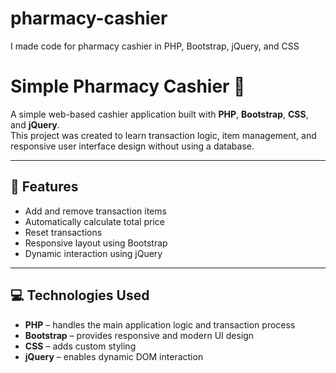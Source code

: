 # pharmacy-cashier
I made code for pharmacy cashier in PHP, Bootstrap, jQuery, and CSS
# Simple Pharmacy Cashier 🧾

A simple web-based cashier application built with **PHP**, **Bootstrap**, **CSS**, and **jQuery**.  
This project was created to learn transaction logic, item management, and responsive user interface design without using a database.

---

## 🧠 Features
- Add and remove transaction items  
- Automatically calculate total price  
- Reset transactions  
- Responsive layout using Bootstrap  
- Dynamic interaction using jQuery  

---

## 💻 Technologies Used
- **PHP** – handles the main application logic and transaction process  
- **Bootstrap** – provides responsive and modern UI design  
- **CSS** – adds custom styling  
- **jQuery** – enables dynamic DOM interaction  
